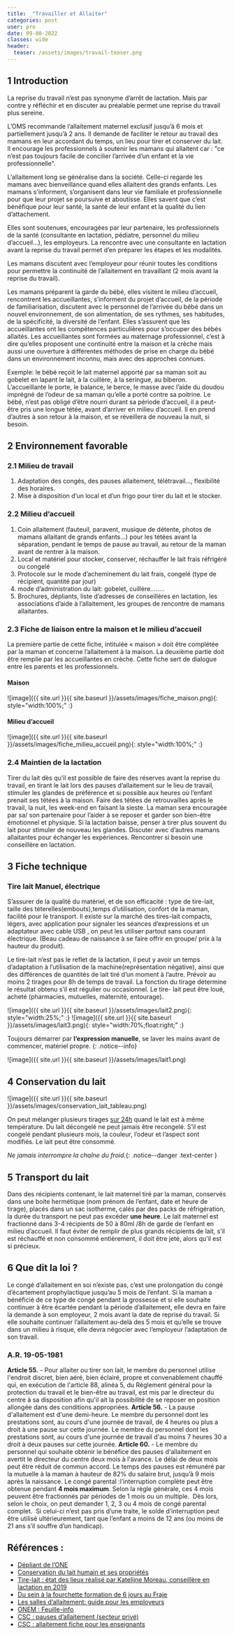 ```yaml
---
title:  "Travailler et Allaiter"
categories: post
user: pro
date: 09-08-2022
classes: wide
header:
  teaser: /assets/images/travail-teaser.png
---
```

## 1 Introduction
La reprise du travail n’est pas synonyme d’arrêt de lactation. Mais par contre y réfléchir et en discuter au préalable permet une reprise du travail plus sereine. 

L’OMS recommande l’allaitement maternel exclusif jusqu’à 6 mois et partiellement jusqu’à 2 ans. Il demande de faciliter le retour au travail des mamans en leur accordant du temps, un lieu pour tirer et conserver du lait. Il encourage les professionnels à soutenir les mamans qui allaitent car : "ce n’est pas toujours facile de concilier l’arrivée d’un enfant et la vie professionnelle".

L’allaitement long se généralise dans la société. Celle-ci regarde les mamans avec bienveillance quand elles allaitent des grands enfants.
Les mamans s’informent, s’organisent dans leur vie familiale et professionnelle pour que leur projet se poursuive et aboutisse. Elles savent que c’est bénéfique pour leur santé, la santé de leur enfant et la qualité du lien d’attachement.

Elles sont soutenues, encouragées par leur partenaire, les professionnels de la santé (consultante en lactation, pédiatre, personnel du milieu d’accueil...), les employeurs.
La rencontre avec une consultante en lactation avant la reprise du travail permet d’en préparer les étapes et les modalités.

Les mamans discutent avec l’employeur pour réunir toutes les conditions pour permettre la continuité de l’allaitement en travaillant (2 mois avant la reprise du travail).

Les mamans préparent la garde du bébé, elles visitent le milieu d’accueil, rencontrent les accueillantes, s’informent du projet d’accueil, de la période de familiarisation, discutent avec le personnel de l’arrivée du bébé dans un nouvel environnement, de son alimentation, de ses rythmes, ses habitudes, de la spécificité, la diversité de l’enfant. Elles s’assurent que les accueillantes ont les compétences particulières pour s’occuper des bébés allaités. Les accueillantes sont formées au maternage professionnel, c’est à dire qu’elles proposent une continuité entre la maison et la crèche mais aussi une ouverture à différentes méthodes de prise en charge du bébé dans un environnement inconnu, mais avec des approches connues.

Exemple: le bébé reçoit le lait maternel apporté par sa maman soit au gobelet en lapant le lait, à la cuillère, à la seringue, au biberon. L’accueillante le porte, le  balance, le berce, le masse avec l’aide du doudou imprégné de l’odeur de sa maman qu’elle a porté contre sa poitrine. 
Le bébé, n’est pas obligé d’être nourri durant sa période d’accueil, il a peut-être pris une longue tétée, avant d’arriver en milieu d’accueil. Il en prend d’autres à son retour à la maison, et se réveillera de nouveau la nuit, si besoin.

## 2 Environnement favorable
### 2.1 Milieu de travail
1. Adaptation des congés, des pauses allaitement, télétravail…, flexibilité des horaires.
2. Mise à disposition d’un local et d’un frigo pour tirer du lait et le stocker.

### 2.2 Milieu d’accueil
1. Coin allaitement (fauteuil, paravent, musique de détente, photos de mamans allaitant de grands enfants…) pour les tétées avant la séparation, pendant le temps de pause au travail, au retour de la maman avant de rentrer à la maison.
2. Local et matériel pour stocker, conserver, réchauffer le lait frais réfrigéré ou congelé
3. Protocole sur le mode d’acheminement du lait frais, congelé (type de récipient, quantité par jour)
4. mode d’administration du lait: gobelet, cuillère……..
5. Brochures, dépliants, liste d’adresses de conseillères en lactation, les associations d’aide à l’allaitement, les groupes de rencontre de mamans allaitantes.

### 2.3 Fiche de liaison entre la maison et le milieu d’accueil

La première partie de cette fiche, intitulée « maison » doit être complétée par la maman et concerne l’allaitement à la
maison. La deuxième partie doit être remplie par les accueillantes en crèche. Cette fiche sert de dialogue entre les parents et les professionnels.

#### Maison
![image]({{ site.url }}{{ site.baseurl }}/assets/images/fiche_maison.png){: style="width:100%;" :}

#### Milieu d’accueil
![image]({{ site.url }}{{ site.baseurl }}/assets/images/fiche_milieu_accueil.png){: style="width:100%;" :}

### 2.4 Maintien de la lactation
Tirer du lait dès qu’il est possible de faire des réserves avant la reprise du travail, en tirant le lait lors des pauses d’allaitement sur le lieu de travail, stimuler les glandes de préférence et si possible aux heures où l’enfant prenait ses tétées à la maison. Faire des tétées de retrouvailles après le travail, la nuit, les week-end en faisant la sieste. La maman sera encouragée par sa/ son partenaire pour l’aider à se reposer et garder son bien-être émotionnel et physique.
Si la lactation baisse, penser à tirer plus souvent du lait pour stimuler de nouveau les glandes. Discuter avec d’autres mamans allaitantes pour échanger les expériences. Rencontrer si besoin une conseillère en lactation.

## 3 Fiche technique
### Tire lait Manuel, électrique 
S’assurer de la qualité du matériel, et de son efficacité : type de tire-lait, taille des téterelles(embouts),temps d’utilisation, confort de la maman, facilité pour le transport. Il existe sur la marché des tires-lait compacts, légers, avec application pour signaler les séances d’expressions et un adaptateur avec cable USB , on peut les utiliser partout sans courant électrique. (Beau cadeau de naissance à se faire offrir en groupe/ prix à la hauteur du produit).

Le tire-lait n’est pas le reflet de la lactation, il peut y avoir un temps d’adaptation à l’utilisation de la machine(représentation négative), ainsi que des différences de quantités de lait tiré d’un moment à l’autre. Prévoir au moins 2 tirages pour 8h de temps de travail.
La fonction du tirage détermine le résultat obtenu s’il est régulier ou occasionnel.
Le tire- lait peut être loué, acheté (pharmacies, mutuelles, maternité, entourage).
      

![image]({{ site.url }}{{ site.baseurl }}/assets/images/lait2.png){: style="width:25%;" :} ![image]({{ site.url }}{{ site.baseurl }}/assets/images/lait3.png){: style="width:70%;float:right;" :}

Toujours démarrer par **l’expression manuelle**, se laver les mains avant de commencer, matériel propre.
{: .notice--info}

![image]({{ site.url }}{{ site.baseurl }}/assets/images/lait1.png)

## 4 Conservation du lait 

![image]({{ site.url }}{{ site.baseurl }}/assets/images/conservation_lait_tableau.png)

On peut mélanger plusieurs tirages <u>sur 24h</u> quand le lait est à même température.
Du lait décongelé ne peut jamais être  recongelé. S’il est congelé pendant plusieurs mois, la couleur, l’odeur et l’aspect sont modifiés. Le lait peut être consommé. 

*Ne jamais interrompre la chaîne du froid.*{: .notice--danger .text-center }

## 5 Transport du lait
Dans des récipients contenant, le lait maternel tiré par la maman, conservés dans une boite hermétique (nom prénom de l’enfant, date et heure de tirage), placés dans un sac isotherme, calés par des packs de réfrigération, la durée du transport ne peut pas excéder **une heure**.
Le lait maternel est fractionné dans 3-4 récipients de 50 à 80ml /8h de garde de l’enfant en milieu d’accueil. Il faut éviter de remplir de plus grands récipients de lait, s’il est réchauffé et non consommé entièrement, il doit être jeté, alors qu’il est si précieux.
## 6 Que dit la loi ?
Le congé d’allaitement en soi n’existe pas, c’est une prolongation du congé d’écartement prophylactique jusqu’au 5 mois de l’enfant.
Si la maman a bénéficié de ce type de congé pendant la grossesse et si elle souhaite continuer à être écartée pendant la période d’allaitement, elle devra en faire la demande à son employeur, 2 mois avant la date de reprise du travail.
Si elle souhaite continuer l’allaitement au-delà des 5 mois et qu’elle se trouve dans un milieu à risque, elle devra négocier avec l’employeur l’adaptation de son travail. 

### A.R. 19-05-1981
**Article 55.** - Pour allaiter ou tirer son lait, le membre du personnel utilise
l'endroit discret, bien aéré, bien éclairé, propre et convenablement chauffé qui, en
exécution de l'article 88, alinéa 5, du Règlement général pour la protection du travail
et le bien-être au travail, est mis par le directeur du centre à sa disposition afin qu'il
ait la possibilité de se reposer en position allongée dans des conditions appropriées.
**Article 56.** - La pause d'allaitement est d'une demi-heure. Le membre du
personnel dont les prestations sont, au cours d'une journée de travail, de 4 heures ou
plus a droit à une pause sur cette journée.
Le membre du personnel dont les prestations sont, au cours d'une journée de
travail d'au moins 7 heures 30 a droit à deux pauses sur cette journée.
**Article 60.** - Le membre du personnel qui souhaite obtenir le bénéfice des pauses
d'allaitement en avertit le directeur du centre deux mois à l'avance. Le délai de deux
mois peut être réduit de commun accord.
Le temps des pauses est rémunéré par la mutuelle à  la maman à hauteur de 82% du salaire brut, jusqu’à 9 mois après la naissance.
Le congé parental :l’interruption complète peut être obtenue pendant **4 mois maximum**.
Selon la règle générale, ces 4 mois peuvent être fractionnés par périodes de 1 mois ou un multiple.  Dès lors, selon le choix, on peut demander 1, 2, 3 ou 4 mois de congé parental complet.  Si celui-ci n’est pas pris d’une traite, le solde d’interruption peut être utilisé ultérieurement, tant que l’enfant a moins de 12 ans (ou moins de 21 ans s’il souffre d’un handicap).


## Références :
- [Dépliant de l’ONE](https://www.one.be/public/detailarticle/news/travailler-et-allaiter-c-est-possible/)
- [Conservation du lait humain et ses propriétés](https://www.lllfrance.org/vous-informer/des-etudes/1390)
- [Tire-lait : état des lieux réalisé par Katelijne Moreau, conseillère en lactation en 2019](https://docs.google.com/document/d/1-A3nEO5JV-1xuk5SS8xAaR_OVVwASG1rSE8fejcjM94/edit?usp=sharing)
- [Du sein à la fourchette formation de 6 jours au Fraje](https://www.fraje.be/du-sein-a-la-fourchette)
- [Les salles d’allaitement: guide pour les employeurs](https://www.unicef.org/media/73206/file/Breastfeeding-room-guide.pdf)
- [ONEM : Feuille-info](https://www.onem.be/fr/documentation/feuille-info/t19#h2_5)
- [CSC : pauses d’allaitement (secteur privé)](https://www.lacsc.be/vos-droits/travailler-dans-le-secteur-prive/maternite-naissance-et-adoption-et-soins-d-accueil/cong%C3%A9-et-pause-d%27allaitement)
- [CSC : allaitement fiche pour les enseignants](https://www.lacsc.be/csc-enseignement/publications/fiches-pratiques/fp06-maternite)
